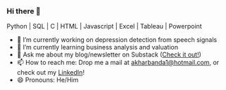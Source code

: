### Hi there 👋

Python | SQL | C | HTML | Javascript | Excel | Tableau | Powerpoint

- 🔭 I’m currently working on depression detection from speech signals
- 🌱 I’m currently learning business analysis and valuation
- 💬 Ask me about my blog/newsletter on Substack ([Check it out!](https://pythonpandas.substack.com/))
- 📫 How to reach me: Drop me a mail at akharbanda1@hotmail.com, or check out my [LinkedIn](https://www.linkedin.com/in/akshat-kharbanda-b91986148/)!
- 😄 Pronouns: He/Him
